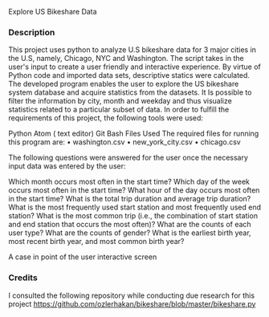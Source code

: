 	
	
Explore US Bikeshare Data 

### Description
This project uses python to analyze U.S bikeshare data for 3 major cities in the U.S, namely, Chicago, NYC and Washington.
The script takes in the user's  input to create a user friendly and  interactive experience. By virtue of Python code and imported data sets, descriptive statics were calculated. 
The developed program enables  the user to explore the US bikeshare system database and acquire  statistics from the datasets. It Is possible to  filter the information by city, month and weekday and thus visualize statistics related to a particular subset of data. 
In order to fulfill the requirements of this project, the following tools were used:

Python
Atom ( text editor)
Git Bash
Files Used
The required files for running this program are:
•	washington.csv
•	new_york_city.csv
•	chicago.csv

The following questions were answered for the user once the necessary input data was entered by the user:

Which month occurs most often in the start time?
Which day of the week occurs most often in the start time?
What hour of the day occurs most often in the start time?
What is the total trip duration and average trip duration?
What is the most frequently used start station and most frequently used end station?
What is the most common trip (i.e., the combination of start station and end station that occurs the most often)?
What are the counts of each user type?
What are the counts of gender?
What is the earliest birth year, most recent birth year, and most common birth year?

A case in point of the user interactive screen 
 


### Credits
I consulted the following repository while conducting due research for this project
https://github.com/ozlerhakan/bikeshare/blob/master/bikeshare.py
